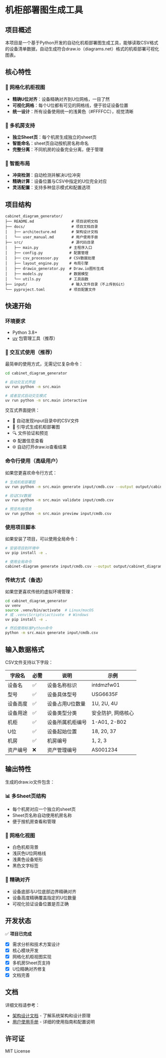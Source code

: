 # 机柜部署图生成工具

## 项目概述

本项目是一个基于Python开发的自动化机柜部署图生成工具，能够读取CSV格式的设备清单数据，自动生成符合draw.io（diagrams.net）格式的机柜部署可视化图表。

## 核心特性

### 🎯 网格化机柜视图
- **精确U位对齐**：设备精确对齐到U位网格，一目了然
- **可视化网格**：每个U位都有可见的网格线，便于验证设备位置
- **统一设计**：所有设备使用统一的浅黄色（#FFFFCC），视觉清晰

### 🏢 多机房支持
- **独立Sheet页**：每个机房生成独立的sheet页
- **智能命名**：sheet页自动按机房名称命名
- **完整分离**：不同机房的设备完全分离，便于管理

### 🔧 智能布局
- **冲突检测**：自动检测并解决U位冲突
- **精确计算**：设备位置与CSV中指定的U位完全对应
- **灵活配置**：支持多种显示模式和配置选项

## 项目结构

```
cabinet_diagram_generator/
├── README.md                 # 项目说明文档
├── docs/                     # 项目文档目录
│   ├── architecture.md       # 架构设计文档
│   └── user_manual.md        # 用户使用手册
├── src/                      # 源代码目录
│   ├── main.py              # 主程序入口
│   ├── config.py            # 配置管理
│   ├── csv_processor.py     # CSV数据处理
│   ├── layout_engine.py     # 布局引擎
│   ├── drawio_generator.py  # Draw.io图形生成
│   ├── models.py            # 数据模型
│   └── utils.py             # 工具函数
├── input/                    # 输入文件目录（不上传到Git）
└── pyproject.toml           # 项目配置文件
```

## 快速开始

### 环境要求

- Python 3.8+
- [uv](https://docs.astral.sh/uv/) 包管理工具（推荐）

### 🎯 交互式使用（推荐）

最简单的使用方式，无需记忆复杂命令：

```bash
cd cabinet_diagram_generator

# 启动交互式界面
uv run python -m src.main

# 或者显式启动交互模式
uv run python -m src.main interactive
```

交互式界面提供：
- 📁 自动发现input目录中的CSV文件
- 🎨 引导式生成机柜部署图
- 🔍 文件验证和预览
- ⚙️ 配置信息查看
- 🌐 自动打开draw.io查看结果

### 命令行使用（高级用户）

如果您更喜欢命令行方式：

```bash
# 生成机柜部署图
uv run python -m src.main generate input/cmdb.csv --output output/cabinet_diagram.drawio

# 验证CSV数据
uv run python -m src.main validate input/cmdb.csv

# 预览布局信息
uv run python -m src.main preview input/cmdb.csv
```

### 使用项目脚本

如果安装了项目，可以使用全局命令：

```bash
# 安装项目到环境中
uv pip install -e .

# 使用全局命令
cabinet-diagram generate input/cmdb.csv --output output/cabinet_diagram.drawio
```

### 传统方式（备选）

如果您更喜欢传统的虚拟环境管理：

```bash
cd cabinet_diagram_generator
uv venv
source .venv/bin/activate  # Linux/macOS
# 或 .venv\Scripts\activate  # Windows
uv pip install -e .

# 然后使用标准Python命令
python -m src.main generate input/cmdb.csv
```

## 输入数据格式

CSV文件支持以下字段：

| 字段名 | 必需 | 说明 | 示例 |
|--------|------|------|------|
| 设备名 | ✅ | 设备名称标识 | intdmzfw01 |
| 型号 | ✅ | 设备具体型号 | USG6635F |
| 设备高度 | ✅ | 设备占用U位数量 | 1U, 2U, 4U |
| 设备用途 | ✅ | 设备类型分类 | 安全防护, 网络核心 |
| 机柜 | ✅ | 设备所属机柜编号 | 1-A01, 2-B02 |
| U位 | ✅ | 设备起始位置 | 18, 20, 37 |
| 机房 | ✅ | 机房编号 | 1, 2, 3 |
| 资产编号 | ❌ | 资产管理编号 | AS001234 |

## 输出特性

生成的draw.io文件包含：

### 📊 多Sheet页结构
- 每个机房对应一个独立的sheet页
- Sheet页名称自动使用机房名称
- 便于按机房查看和管理

### 🎨 网格化视图
- 白色机柜背景
- 浅灰色U位网格线
- 浅黄色设备矩形
- 黑色文字标签

### 📏 精确对齐
- 设备底部与U位底部边界精确对齐
- 设备高度精确覆盖指定的U位数量
- 可视化验证设备位置是否正确

## 开发状态

✅ **项目已完成**

- [x] 需求分析和技术方案设计
- [x] 核心模块开发
- [x] 网格化机柜视图实现
- [x] 多机房Sheet页支持
- [x] U位精确对齐修复
- [x] 文档完善

## 文档

详细文档请参考：
- [架构设计文档](docs/architecture.md) - 了解系统架构和设计原理
- [用户使用手册](docs/user_manual.md) - 详细的使用指南和配置说明

## 许可证

MIT License
